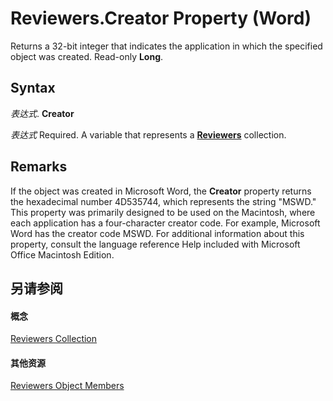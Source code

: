 
# Reviewers.Creator Property (Word)

Returns a 32-bit integer that indicates the application in which the specified object was created. Read-only  **Long**.


## Syntax

 _表达式_. **Creator**

 _表达式_ Required. A variable that represents a **[Reviewers](ae1bec96-e6dc-39f0-421a-dfeeb95c9049.md)** collection.


## Remarks

If the object was created in Microsoft Word, the  **Creator** property returns the hexadecimal number 4D535744, which represents the string "MSWD." This property was primarily designed to be used on the Macintosh, where each application has a four-character creator code. For example, Microsoft Word has the creator code MSWD. For additional information about this property, consult the language reference Help included with Microsoft Office Macintosh Edition.


## 另请参阅


#### 概念


[Reviewers Collection](ae1bec96-e6dc-39f0-421a-dfeeb95c9049.md)
#### 其他资源


[Reviewers Object Members](http://msdn.microsoft.com/library/e1b30bc6-fcdd-4435-2f9c-5e1c6e4c62d0%28Office.15%29.aspx)